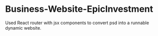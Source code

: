 # Business-Website-EpicInvestment
Used React router with jsx components to convert psd into a runnable dynamic website.
